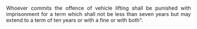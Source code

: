 #### 

<div style="text-align: justify">

Whoever commits the offence of vehicle lifting shall be punished with imprisonment for a term which shall not be less than seven years but may extend to a term of ten years or with a fine or with both".

</div>
